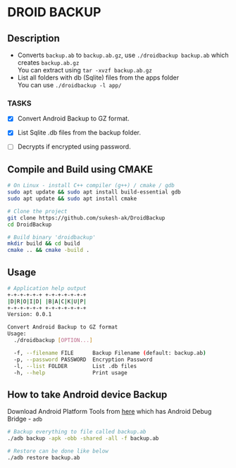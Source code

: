 # DROID BACKUP

## Description
- Converts `backup.ab` to `backup.ab.gz`, use `./droidbackup backup.ab` which creates `backup.ab.gz`   
You can extract using `tar -xvzf backup.ab.gz`
- List all folders with db (Sqlite) files from the apps folder   
You can use `./droidbackup -l app/`


### TASKS
- [x] Convert Android Backup to GZ format. 
- [x] List Sqlite .db files from the backup folder.
- [ ] Decrypts if encrypted using password.


## Compile and Build using CMAKE
```bash
# On Linux - install C++ compiler (g++) / cmake / gdb
sudo apt update && sudo apt install build-essential gdb  
sudo apt update && sudo apt install cmake

# Clone the project
git clone https://github.com/sukesh-ak/DroidBackup
cd DroidBackup

# Build binary 'droidbackup'
mkdir build && cd build
cmake .. && cmake -build .
```

## Usage
```bash
# Application help output
+-+-+-+-+-+ +-+-+-+-+-+-+
|D|R|O|I|D| |B|A|C|K|U|P|
+-+-+-+-+-+ +-+-+-+-+-+-+
Version: 0.0.1

Convert Android Backup to GZ format
Usage:
  ./droidbackup [OPTION...]

  -f, --filename FILE      Backup Filename (default: backup.ab)
  -p, --password PASSWORD  Encryption Password
  -l, --list FOLDER        List .db files
  -h, --help               Print usage
```

## How to take Android device Backup
Download Android Platform Tools from [here](https://developer.android.com/studio/releases/platform-tools) which has Android Debug Bridge - `adb`
```bash
# Backup everything to file called backup.ab
./adb backup -apk -obb -shared -all -f backup.ab

# Restore can be done like below
./adb restore backup.ab

```